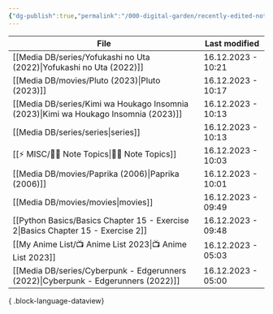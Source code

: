 ```yaml
---
{"dg-publish":true,"permalink":"/000-digital-garden/recently-edited-notes/","dgPassFrontmatter":true,"noteIcon":"1","created":"2023-12-14T09:05:52.599+05:30","updated":"2023-12-14T09:12:44.868+05:30"}
---
```


| File                                                                                    | Last modified      |
| --------------------------------------------------------------------------------------- | ------------------ |
| [[Media DB/series/Yofukashi no Uta (2022)\|Yofukashi no Uta (2022)]]                 | 16.12.2023 - 10:21 |
| [[Media DB/movies/Pluto (2023)\|Pluto (2023)]]                                       | 16.12.2023 - 10:17 |
| [[Media DB/series/Kimi wa Houkago Insomnia (2023)\|Kimi wa Houkago Insomnia (2023)]] | 16.12.2023 - 10:13 |
| [[Media DB/series/series\|series]]                                                   | 16.12.2023 - 10:13 |
| [[⚡ MISC/✍🏻 Note Topics\|✍🏻 Note Topics]]                                          | 16.12.2023 - 10:03 |
| [[Media DB/movies/Paprika (2006)\|Paprika (2006)]]                                   | 16.12.2023 - 10:01 |
| [[Media DB/movies/movies\|movies]]                                                   | 16.12.2023 - 09:49 |
| [[Python Basics/Basics Chapter 15 - Exercise 2\|Basics Chapter 15 - Exercise 2]]     | 16.12.2023 - 09:48 |
| [[My Anime List/📺 Anime List 2023\|📺 Anime List 2023]]                             | 16.12.2023 - 05:03 |
| [[Media DB/series/Cyberpunk - Edgerunners (2022)\|Cyberpunk - Edgerunners (2022)]]   | 16.12.2023 - 05:00 |

{ .block-language-dataview}